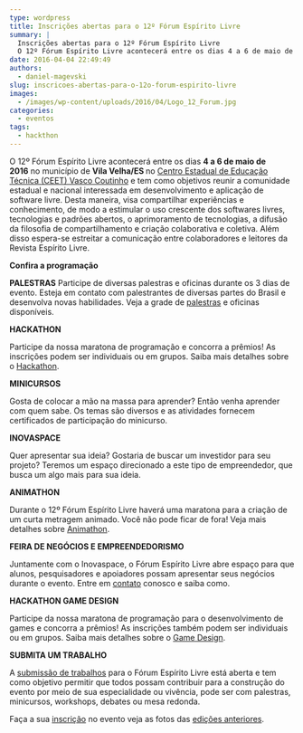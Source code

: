 ```yaml
---
type: wordpress
title: Inscrições abertas para o 12º Fórum Espírito Livre
summary: |
  Inscrições abertas para o 12º Fórum Espírito Livre
  O 12º Fórum Espírito Livre acontecerá entre os dias 4 a 6 de maio de 2016 no município de Vila Velha/ES. tem como objetivos reunir a comunidade estadual e nacional interessada em desenvolvimento e aplicação de software livre, dessa maneira, visa compartilhar experiências e conhecimento, de modo a estimular o uso crescente dos softwares livres, tecnologias e padrões abertos, o aprimoramento de tecnologias, a difusão da filosofia de compartilhamento e criação colaborativa e coletiva. Além disso espera-se estreitar a comunicação entre colaboradores e leitores da Revista Espírito Livre.
date: 2016-04-04 22:49:49
authors:
  - daniel-magevski
slug: inscricoes-abertas-para-o-12o-forum-espirito-livre
images:
  - /images/wp-content/uploads/2016/04/Logo_12_Forum.jpg
categories:
  - eventos
tags:
  - hackthon
---
```


O 12º Fórum Espírito Livre acontecerá entre os dias <strong>4 a 6 de maio de 2016</strong> no município de <strong>Vila Velha/ES </strong>no <a href="http://ceetvascocoutinho.com.br/" target="_blank">Centro Estadual de Educação Técnica (CEET) Vasco Coutinho</a> e tem como objetivos reunir a comunidade estadual e nacional interessada em desenvolvimento e aplicação de software livre. Desta maneira, visa compartilhar experiências e conhecimento, de modo a estimular o uso crescente dos softwares livres, tecnologias e padrões abertos, o aprimoramento de tecnologias, a difusão da filosofia de compartilhamento e criação colaborativa e coletiva. Além disso espera-se estreitar a comunicação entre colaboradores e leitores da Revista Espírito Livre.

<strong>Confira a programação</strong>

<!--more-->

<strong>PALESTRAS</strong>
Participe de diversas palestras e oficinas durante os 3 dias de evento. Esteja em contato com palestrantes de diversas partes do Brasil e desenvolva novas habilidades. Veja a grade de <a href="http://forum.espiritolivre.org/12ed/o-evento/palestras/" target="_blank">palestras</a> e oficinas disponíveis.

<strong>HACKATHON</strong>

Participe da nossa maratona de programação e concorra a prêmios! As inscrições podem ser individuais ou em grupos. Saiba mais detalhes sobre o <a href="http://forum.espiritolivre.org/12ed/o-evento/hackathon/" target="_blank">Hackathon</a>.

<strong>MINICURSOS</strong>

Gosta de colocar a mão na massa para aprender? Então venha aprender com quem sabe. Os temas são diversos e as atividades fornecem certificados de participação do minicurso.

<strong>INOVASPACE</strong>

Quer apresentar sua ideia? Gostaria de buscar um investidor para seu projeto? Teremos um espaço direcionado a este tipo de empreendedor, que busca um algo mais para sua ideia.

<strong>ANIMATHON</strong>

Durante o 12º Fórum Espírito Livre haverá uma maratona para a criação de um curta metragem animado. Você não pode ficar de fora! Veja mais detalhes sobre <a href="http://forum.espiritolivre.org/12ed/o-evento/animathon/" target="_blank">Animathon</a>.

<strong>FEIRA DE NEGÓCIOS E EMPREENDEDORISMO</strong>

Juntamente com o Inovaspace, o Fórum Espírito Livre abre espaço para que alunos, pesquisadores e apoiadores possam apresentar seus negócios durante o evento. Entre em <a href="http://forum.espiritolivre.org/12ed/contacte-nos/" target="_blank">contato</a> conosco e saiba como.

<strong>HACKATHON GAME DESIGN</strong>

Participe da nossa maratona de programação para o desenvolvimento de games e concorra a prêmios! As inscrições também podem ser individuais ou em grupos. Saiba mais detalhes sobre o <a href="http://forum.espiritolivre.org/12ed/o-evento/hackathon-game-design/" target="_blank">Game Design</a>.

<strong>SUBMITA UM TRABALHO</strong>

A <a href="http://forum.espiritolivre.org/12ed/o-evento/submissao-de-trabalhos/" target="_blank">submissão de trabalhos</a> para o Fórum Espírito Livre está aberta e tem como objetivo permitir que todos possam contribuir para a construção do evento por meio de sua especialidade ou vivência, pode ser com palestras, minicursos, workshops, debates ou mesa redonda.

Faça a sua <a href="http://forum.espiritolivre.org/12ed/o-evento/inscricao/" target="_blank">inscrição</a> no evento veja as fotos das <a href="http://forum.espiritolivre.org/12ed/o-evento/edicoes-anteriores/" target="_blank">edições anteriores</a>.
